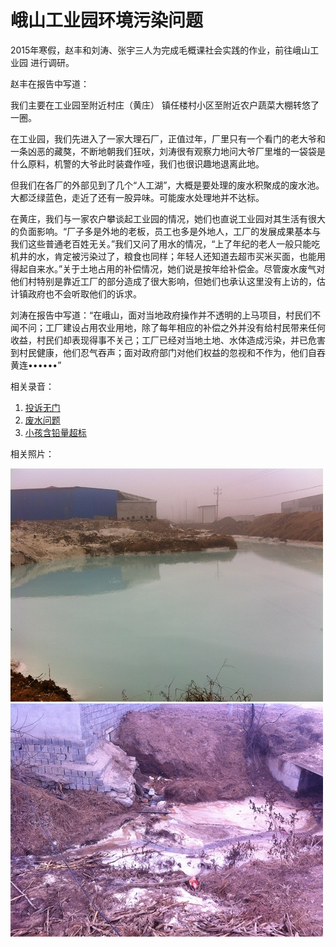 # 峨山工业园环境污染问题

2015年寒假，赵丰和刘涛、张宇三人为完成毛概课社会实践的作业，前往峨山工业园
进行调研。

赵丰在报告中写道：

我们主要在工业园至附近村庄（黄庄） 镇任楼村小区至附近农户蔬菜大棚转悠了一圈。

在工业园，我们先进入了一家大理石厂，正值过年，厂里只有一个看门的老大爷和一条凶恶的藏獒，不断地朝我们狂吠，刘涛很有观察力地问大爷厂里堆的一袋袋是什么原料，机警的大爷此时装聋作哑，我们也很识趣地退离此地。

但我们在各厂的外部见到了几个“人工湖”，大概是要处理的废水积聚成的废水池。大都泛绿蓝色，走近了还有一股异味。可能废水处理地并不达标。

在黄庄，我们与一家农户攀谈起工业园的情况，她们也直说工业园对其生活有很大的负面影响。“厂子多是外地的老板，员工也多是外地人，工厂的发展成果基本与我们这些普通老百姓无关。”我们又问了用水的情况，“上了年纪的老人一般只能吃机井的水，肯定被污染过了，粮食也同样；年轻人还知道去超市买米买面，也能用得起自来水。”关于土地占用的补偿情况，她们说是按年给补偿金。尽管废水废气对他们村特别是靠近工厂的部分造成了很大影响，但她们也承认这里没有上访的，估计镇政府也不会听取他们的诉求。

刘涛在报告中写道：“在峨山，面对当地政府操作并不透明的上马项目，村民们不闻不问；工厂建设占用农业用地，除了每年相应的补偿之外并没有给村民带来任何收益，村民们却表现得事不关己；工厂已经对当地土地、水体造成污染，并已危害到村民健康，他们忍气吞声；面对政府部门对他们权益的忽视和不作为，他们自吞黄连••••••”

相关录音：

1. [投诉无门](http://media.leidenschaft.cn/volunteer/environment_pollution_2015/cut1.mp3)
1. [废水问题](http://media.leidenschaft.cn/volunteer/environment_pollution_2015/cut2.mp3)
1. [小孩含铅量超标](http://media.leidenschaft.cn/volunteer/environment_pollution_2015/cut3.mp3)

相关照片：

![被污染的水 1](./polluted_water_1.jpg)
![被污染的水 2](./polluted_water_2.jpg)